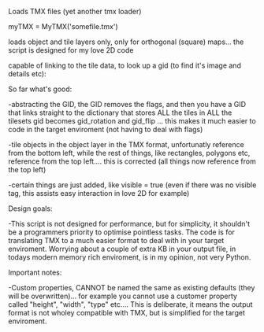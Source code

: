 Loads TMX files (yet another tmx loader)

myTMX = MyTMX('somefile.tmx')

loads object and tile layers only, only for orthogonal (square) maps... the script is designed for my love 2D code


capable of linking to the tile data, to look up a gid (to find it's image and details etc):




So far what's good:

-abstracting the GID, the GID removes the flags, and then you have a GID that links straight to the dictionary that stores ALL the tiles in ALL the tilesets
gid becomes gid_rotation and gid_flip ... this makes it much easier to code in the target enviroment (not having to deal with flags)

-tile objects in the object layer in the TMX format, unfortunatly reference from the bottom left, while the rest of things, like rectangles, polygons etc, reference from the top left.... this is corrected (all things now reference from the top left)

-certain things are just added, like visible = true (even if there was no visible tag, this assists easy interaction in love 2D for example)


Design goals:

-This script is not designed for performance, but for simplicity, it shouldn't be a programmers priority to optimise pointless tasks. The code is for translating TMX to a much easier format to deal with in your target enviroment. Worrying about a couple of extra KB in your output file, in todays modern memory rich enviroment, is in my opinion, not very Python.

Important notes:

-Custom properties, CANNOT be named the same as existing defaults (they will be overwritten)... for example you cannot use a customer property called "height", "width", "type" etc.... This is deliberate, it means the output format is not wholey compatible with TMX, but is simplified for the target enviroment.
